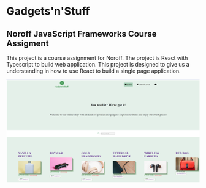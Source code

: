 # Gadgets'n'Stuff

## Noroff JavaScript Frameworks Course Assigment

This project is a course assignment for Noroff. The project is React with Typescript to build web application. This project is designed to give us a understanding in how to use React to build a single page application. 

![Screenshot](https://github.com/Nickenn/js-frameworks-ca-nicholas-avery/blob/main/src/assets/gadgets'n'stuff-screenshot.png)
